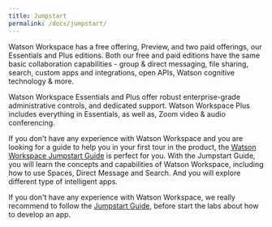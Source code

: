 ```yaml
---
title: Jumpstart
permalink: /docs/jumpstart/
---
```


Watson Workspace has a free offering, Preview, and two paid offerings, our Essentials and Plus editions. Both our free and paid editions have the same basic collaboration capabilities - group & direct messaging, file sharing, search, custom apps and integrations, open APIs, Watson cognitive technology & more.  

Watson Workspace Essentials and Plus offer robust enterprise-grade administrative controls, and dedicated support. Watson Workspace Plus includes everything in Essentials, as well as, Zoom video & audio conferencing.

If you don't have any experience with Watson Workspace and you are looking for a guide to help you in your first tour in the product, the <a href="https://ibm.box.com/s/udnjen2teiojyys0l8y93ju5oq0a17e6" target="_blank">Watson Workspace Jumpstart Guide</a> is perfect for you. With the Jumpstart Guide, you will learn the concepts and capabilities of Watson Workspace, including how to use Spaces, Direct Message and Search. And you will explore different type of intelligent apps.

If you don't have any experience with Watson Workspace, we really recommend to follow the <a href="https://ibm.box.com/s/udnjen2teiojyys0l8y93ju5oq0a17e6" target="_blank">Jumpstart Guide</a>, before start the labs about how to develop an app.
